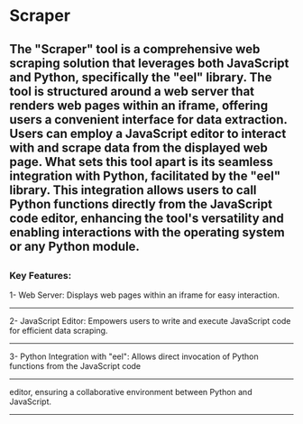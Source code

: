 <h1>Scraper</h1>
<h2>The "Scraper" tool is a comprehensive web scraping solution that leverages both JavaScript and Python,
specifically the "eel" library. The tool is structured around a web server that renders web pages within an iframe, offering users a convenient interface for data extraction. Users can employ a JavaScript editor to interact with and scrape data from the displayed web page. What sets this tool apart is its seamless integration with Python, facilitated by the "eel" library. This integration allows users to call Python functions directly from the JavaScript code editor, enhancing the tool's versatility and enabling interactions with the operating system or any Python module.<h2></h2>

<h3>Key Features:</h3>

1- Web Server: Displays web pages within an iframe for easy interaction.<hr>
2- JavaScript Editor: Empowers users to write and execute JavaScript code for efficient data scraping.<hr>
3- Python Integration with "eel": Allows direct invocation of Python functions from the JavaScript code <hr>
 editor, ensuring a collaborative environment between Python and JavaScript.<hr>
